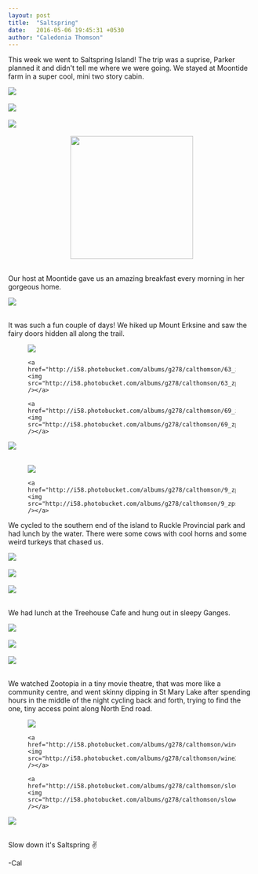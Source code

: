 ```yaml
---
layout: post
title:  "Saltspring"
date:   2016-05-06 19:45:31 +0530
author: "Caledonia Thomson"
---
```


This week we went to Saltspring Island! The trip was a suprise, Parker planned it and didn't tell me where we were going. We stayed at Moontide farm in a super cool, mini two story cabin.

<div class="row">
	<a href="http://i58.photobucket.com/albums/g278/calthomson/1_zpsoavpqlyz.jpg"><div class="col-sm-12"><img src="http://i58.photobucket.com/albums/g278/calthomson/1_zpsoavpqlyz.jpg" /></div></a>
</div>
<br>

<div class="row">
	<a href="http://i58.photobucket.com/albums/g278/calthomson/2_zpso1im9xkf.jpg"><div class="col-sm-12"><img src="http://i58.photobucket.com/albums/g278/calthomson/2_zpso1im9xkf.jpg" /></div></a>
</div>
<br>

<div class="row">
	<a href="http://i58.photobucket.com/albums/g278/calthomson/3_zps3wwj9v4o.jpg"><div class="col-sm-12"><img src="http://i58.photobucket.com/albums/g278/calthomson/3_zps3wwj9v4o.jpg" /></div></a>
</div>
<br>

<center><a href="http://i58.photobucket.com/albums/g278/calthomson/4_zpsadtghqdj.jpg"><img width="250px" src="http://i58.photobucket.com/albums/g278/calthomson/4_zpsadtghqdj.jpg" /></a></center>
<br>

Our host at Moontide gave us an amazing breakfast every morning in her gorgeous home.

<div class="row">                   
	<a href="http://i58.photobucket.com/albums/g278/calthomson/6_zpsoewv5rlw.jpg"><img src="http://i58.photobucket.com/albums/g278/calthomson/6_zpsoewv5rlw.jpg" /></a>
</div>  
<br>

It was such a fun couple of days! We hiked up Mount Erksine and saw the fairy doors hidden all along the trail. 

<figure class="third">
	<a href="http://i58.photobucket.com/albums/g278/calthomson/66_zpsewmyvgin.jpg"><img src="http://i58.photobucket.com/albums/g278/calthomson/66_zpsewmyvgin.jpg" /></a>  
                                       
    <a href="http://i58.photobucket.com/albums/g278/calthomson/63_zps9i1idnoa.jpg"><img src="http://i58.photobucket.com/albums/g278/calthomson/63_zps9i1idnoa.jpg" /></a> 

    <a href="http://i58.photobucket.com/albums/g278/calthomson/69_zpslsogcdt9.jpg"><img src="http://i58.photobucket.com/albums/g278/calthomson/69_zpslsogcdt9.jpg" /></a>               
</figure>

<div class="row">                   
	<a href="http://i58.photobucket.com/albums/g278/calthomson/7_zpskuyvkz6t.jpg"><img src="http://i58.photobucket.com/albums/g278/calthomson/7_zpskuyvkz6t.jpg" /></a> 
</div>  
<br>

<figure class="half">              
	<a href="http://i58.photobucket.com/albums/g278/calthomson/95_zpsnvay7b8x.jpg"><img src="http://i58.photobucket.com/albums/g278/calthomson/95_zpsnvay7b8x.jpg" /></a> 

	<a href="http://i58.photobucket.com/albums/g278/calthomson/9_zpsxidhpb4f.jpg"><img src="http://i58.photobucket.com/albums/g278/calthomson/9_zpsxidhpb4f.jpg" /></a> 
</figure>

We cycled to the southern end of the island to Ruckle Provincial park and had lunch by the water. There were some cows with cool horns and some weird turkeys that chased us.

<div class="row">              
	<a href="http://i58.photobucket.com/albums/g278/calthomson/999_zpsupgq0rvr.jpg"><img src="http://i58.photobucket.com/albums/g278/calthomson/999_zpsupgq0rvr.jpg" /></a> 
</div>
<br>

<div class="row">
	<a href="http://i58.photobucket.com/albums/g278/calthomson/11_zpstdfqsauw.jpg"><div class="col-sm-12"><img src="http://i58.photobucket.com/albums/g278/calthomson/11_zpstdfqsauw.jpg" /></div></a>
</div>
<br>

<div class="row">
	<a href="http://i58.photobucket.com/albums/g278/calthomson/12_zpsxmlmmbmi.jpg"><div class="col-sm-12"><img src="http://i58.photobucket.com/albums/g278/calthomson/12_zpsxmlmmbmi.jpg" /></div></a>
</div>
<br>

We had lunch at the Treehouse Cafe and hung out in sleepy Ganges.

<div class="row">
<a href="http://i58.photobucket.com/albums/g278/calthomson/16_zpsfdths6o1.jpg"><img src="http://i58.photobucket.com/albums/g278/calthomson/16_zpsfdths6o1.jpg" /></a> 
</div>
<br>

<div class="row">
	<a href="http://i58.photobucket.com/albums/g278/calthomson/15_zpsiu8fzrxu.jpg"><img src="http://i58.photobucket.com/albums/g278/calthomson/15_zpsiu8fzrxu.jpg" /></a> 
</div>
<br>

<div class="row">
	<a href="http://i58.photobucket.com/albums/g278/calthomson/17_zpsjd3nqn67.jpg"><div class="col-sm-12"><img src="http://i58.photobucket.com/albums/g278/calthomson/17_zpsjd3nqn67.jpg" /></div></a>
</div>
<br>

We watched Zootopia in a tiny movie theatre, that was more like a community centre, and went skinny dipping in St Mary Lake after spending hours in the middle of the night cycling back and forth, trying to find the one, tiny access point along North End road.

<figure class="third">
	<a href="http://i58.photobucket.com/albums/g278/calthomson/wine1_zpsevsjlytr.jpg"><img src="http://i58.photobucket.com/albums/g278/calthomson/wine1_zpsevsjlytr.jpg" /></a>  
                                       
    <a href="http://i58.photobucket.com/albums/g278/calthomson/wine2_zpsrmdtgirj.jpg"><img src="http://i58.photobucket.com/albums/g278/calthomson/wine2_zpsrmdtgirj.jpg" /></a> 

    <a href="http://i58.photobucket.com/albums/g278/calthomson/slowdown_zpsrxse8hve.jpg"><img src="http://i58.photobucket.com/albums/g278/calthomson/slowdown_zpsrxse8hve.jpg" /></a>               
</figure> 

<div class="row">
	<a href="http://i58.photobucket.com/albums/g278/calthomson/14_zpsolj3acg2.jpg"><div class="col-sm-12"><img src="http://i58.photobucket.com/albums/g278/calthomson/14_zpsolj3acg2.jpg" /></div></a>
</div>
<br> 

Slow down it's Saltspring ✌

-Cal

